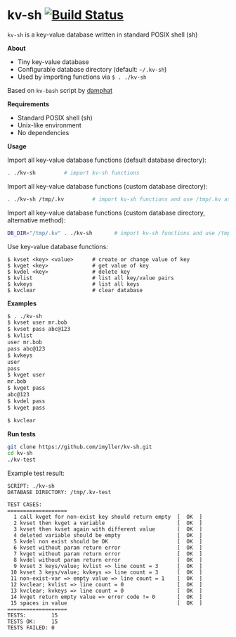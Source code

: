 kv-sh [![Build Status](https://travis-ci.org/imyller/kv-sh.svg?branch=master)](https://travis-ci.org/imyller/kv-sh)
=====================

`kv-sh` is a key-value database written in standard POSIX shell (sh)

**About**
 - Tiny key-value database
 - Configurable database directory (default: `~/.kv-sh`)
 - Used by importing functions via ```$ . ./kv-sh```
 
Based on `kv-bash` script by [damphat](https://github.com/damphat/kv-bash)

**Requirements**

 - Standard POSIX shell (sh)
 - Unix-like environment
 - No dependencies

**Usage**

Import all key-value database functions (default database directory):

```sh
. ./kv-sh         # import kv-sh functions
```

Import all key-value database functions (custom database directory):


```sh
. ./kv-sh /tmp/.kv         # import kv-sh functions and use /tmp/.kv as database directory
```

Import all key-value database functions (custom database directory, alternative method):

```sh
DB_DIR="/tmp/.kv" . ./kv-sh       # import kv-sh functions and use /tmp/.kv as database directory
```

Use key-value database functions:

```
$ kvset <key> <value>      # create or change value of key
$ kvget <key>              # get value of key
$ kvdel <key>              # delete key
$ kvlist                   # list all key/value pairs
$ kvkeys                   # list all keys
$ kvclear                  # clear database
```

**Examples**

```sh 
$ . ./kv-sh
$ kvset user mr.bob
$ kvset pass abc@123
$ kvlist
user mr.bob
pass abc@123
$ kvkeys
user
pass
$ kvget user
mr.bob
$ kvget pass
abc@123
$ kvdel pass
$ kvget pass

$ kvclear
```

**Run tests**

```sh
git clone https://github.com/imyller/kv-sh.git
cd kv-sh
./kv-test
```

Example test result:

```
SCRIPT: ./kv-sh
DATABASE DIRECTORY: /tmp/.kv-test

TEST CASES:
===================
  1 call kvget for non-exist key should return empty  [  OK  ]
  2 kvset then kvget a variable                       [  OK  ]
  3 kvset then kvset again with different value       [  OK  ]
  4 deleted variable should be empty                  [  OK  ]
  5 kvdel non exist should be OK                      [  OK  ]
  6 kvset without param return error                  [  OK  ]
  7 kvget without param return error                  [  OK  ]
  8 kvdel without param return error                  [  OK  ]
  9 kvset 3 keys/value; kvlist => line count = 3      [  OK  ]
 10 kvset 3 keys/value; kvkeys => line count = 3      [  OK  ]
 11 non-exist-var => empty value => line count = 1    [  OK  ]
 12 kvclear; kvlist => line count = 0                 [  OK  ]
 13 kvclear; kvkeys => line count = 0                 [  OK  ]
 14 kvget return empty value => error code != 0       [  OK  ]
 15 spaces in value                                   [  OK  ]
===================
TESTS:        15
TESTS OK:     15
TESTS FAILED: 0
```
